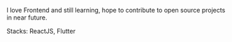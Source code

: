 I love Frontend and still learning, hope to contribute to open source projects in near future.

Stacks: ReactJS, Flutter
